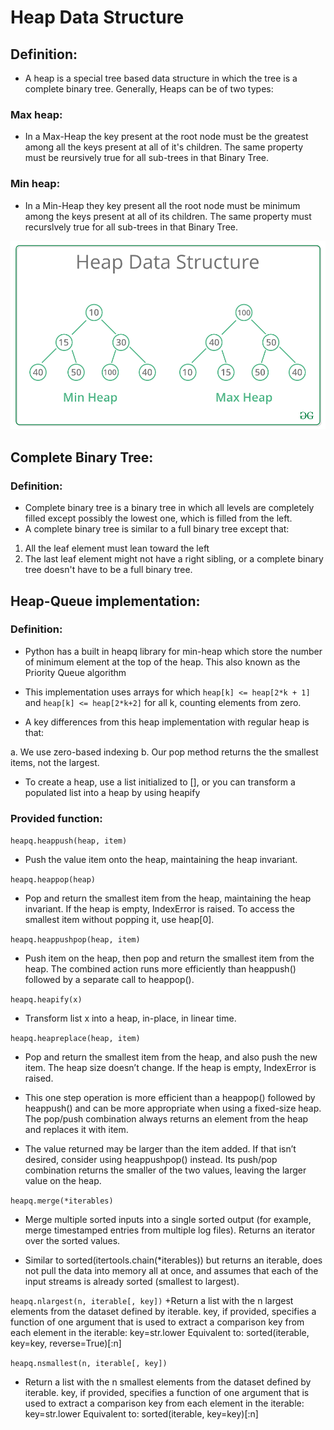 # Heap Data Structure

## Definition: 

- A heap is a special tree based data structure in which the tree is a complete binary tree. Generally, Heaps can be of two types: 

### Max heap: 

- In a Max-Heap the key present at the root node must be the greatest among all the keys present at all of it's children. The same property must be reursively true for all sub-trees in 
that Binary Tree. 

### Min heap: 

- In a Min-Heap they key present all the root node must be minimum among the keys present at all of its children. The same property must recurslvely true for 
all sub-trees in that Binary Tree. 


![alt text](/MinHeapAndMaxHeap.png)

## Complete Binary Tree: 

### Definition: 

- Complete binary tree is a binary tree in which all levels are completely filled except possibly the lowest one, which is filled from the left. 
- A complete binary tree is similar to a full binary tree except that: 

1. All the leaf element must lean toward the left
2. The last leaf element might not have a right sibling, or a complete binary tree doesn't have to be a full binary tree. 


## Heap-Queue implementation: 

### Definition: 

- Python has a built in heapq library for min-heap which store the number of minimum element at the top of the heap.  This also known as the Priority Queue algorithm 

- This implementation uses arrays for which ```heap[k] <= heap[2*k + 1]``` and ```heap[k] <= heap[2*k+2]``` for all k, counting elements from zero. 

- A key differences from this heap implementation with regular heap is that: 

a. We use zero-based indexing
b. Our pop method returns the the smallest items, not the largest. 

- To create a heap, use a list initialized to [], or you can transform a populated list into a heap by using heapify

### Provided function: 
```heapq.heappush(heap, item)```
+ Push the value item onto the heap, maintaining the heap invariant.

```heapq.heappop(heap)```
+ Pop and return the smallest item from the heap, maintaining the heap invariant. If the heap is empty, IndexError is raised. To access the smallest item without popping it, use heap[0].

```heapq.heappushpop(heap, item)```
+ Push item on the heap, then pop and return the smallest item from the heap. The combined action runs more efficiently than heappush() followed by a separate call to heappop().

```heapq.heapify(x)```
+ Transform list x into a heap, in-place, in linear time.

```heapq.heapreplace(heap, item)```
+ Pop and return the smallest item from the heap, and also push the new item. The heap size doesn’t change. If the heap is empty, IndexError is raised.

+ This one step operation is more efficient than a heappop() followed by heappush() and can be more appropriate when using a fixed-size heap. The pop/push combination always returns an element from the heap and replaces it with item.

+ The value returned may be larger than the item added. If that isn’t desired, consider using heappushpop() instead. Its push/pop combination returns the smaller of the two values, leaving the larger value on the heap.


```heapq.merge(*iterables)```
+ Merge multiple sorted inputs into a single sorted output (for example, merge timestamped entries from multiple log files). Returns an iterator over the sorted values.

+ Similar to sorted(itertools.chain(*iterables)) but returns an iterable, does not pull the data into memory all at once, and assumes that each of the input streams is already sorted (smallest to largest).



```heapq.nlargest(n, iterable[, key])```
+Return a list with the n largest elements from the dataset defined by iterable. key, if provided, specifies a function of one argument that is used to extract a comparison key from each element in the iterable: key=str.lower Equivalent to: sorted(iterable, key=key, reverse=True)[:n]



```heapq.nsmallest(n, iterable[, key])```
+ Return a list with the n smallest elements from the dataset defined by iterable. key, if provided, specifies a function of one argument that is used to extract a comparison key from each element in the iterable: key=str.lower Equivalent to: sorted(iterable, key=key)[:n]









